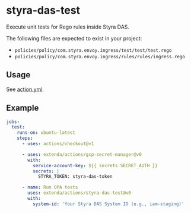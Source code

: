 # styra-das-test

Execute unit tests for Rego rules inside Styra DAS.

The following files are expected to exist in your project:

- `policies/policy/com.styra.envoy.ingress/test/test/test.rego`
- `policies/policy/com.styra.envoy.ingress/rules/rules/ingress.rego`

## Usage

See [action.yml](action.yml).

## Example

```yaml
jobs:
  test:
    runs-on: ubuntu-latest
    steps:
      - uses: actions/checkout@v1

      - uses: extenda/actions/gcp-secret-manager@v0
        with:
          service-account-key: ${{ secrets.SECRET_AUTH }}
          secrets: |
            STYRA_TOKEN: styra-das-token

      - name: Run OPA tests
        uses: extenda/actions/styra-das-test@v0
        with:
          system-id: 'Your Styra DAS System ID (e.g., iam-staging)'
```
